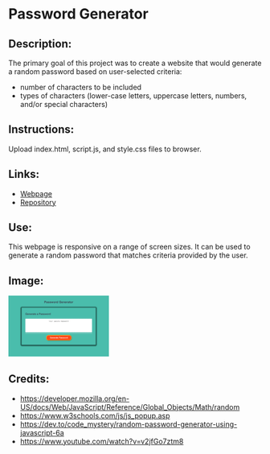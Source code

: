 # Password Generator

## Description:

The primary goal of this project was to create a website that would generate a random password based on user-selected criteria:

- number of characters to be included
- types of characters (lower-case letters, uppercase letters, numbers, and/or special characters)

## Instructions:

Upload index.html, script.js, and style.css files to browser.

## Links:

- [Webpage](https://lornaburns.github.io/personal-portfolio/)
- [Repository](https://github.com/lornaburns/password-generator)

## Use:

This webpage is responsive on a range of screen sizes. It can be used to generate a random password that matches criteria provided by the user.

## Image:

<img src="https://github.com/lornaburns/password-generator/blob/main/Develop/screenshot.png?raw=true" alt="password generator" width="200"/>

## Credits:

- https://developer.mozilla.org/en-US/docs/Web/JavaScript/Reference/Global_Objects/Math/random
- https://www.w3schools.com/js/js_popup.asp
- https://dev.to/code_mystery/random-password-generator-using-javascript-6a
- https://www.youtube.com/watch?v=v2jfGo7ztm8
